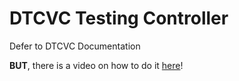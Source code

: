 # DTCVC Testing Controller

Defer to DTCVC Documentation

**BUT**, there is a video on how to do it [here](Videos/ArdupilotController_Startup.mkv)!